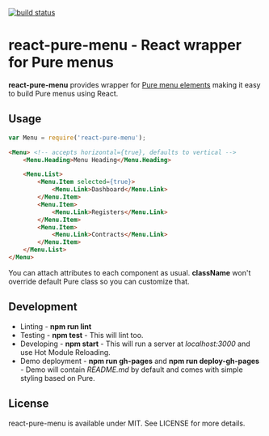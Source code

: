 [![build status](https://secure.travis-ci.org/bebraw/react-pure-menu.png)](http://travis-ci.org/bebraw/react-pure-menu)
# react-pure-menu - React wrapper for Pure menus

**react-pure-menu** provides wrapper for [Pure menu elements](http://purecss.io/menus/) making it easy to build Pure menus using React.

## Usage

```js
var Menu = require('react-pure-menu');
```

```html
<Menu> <!-- accepts horizontal={true}, defaults to vertical -->
    <Menu.Heading>Menu Heading</Menu.Heading>

    <Menu.List>
        <Menu.Item selected={true}>
            <Menu.Link>Dashboard</Menu.Link>
        </Menu.Item>
        <Menu.Item>
            <Menu.Link>Registers</Menu.Link>
        </Menu.Item>
        <Menu.Item>
            <Menu.Link>Contracts</Menu.Link>
        </Menu.Item>
    </Menu.List>
</Menu>
```

You can attach attributes to each component as usual. **className** won't override default Pure class so you can customize that.

## Development

* Linting - **npm run lint**
* Testing - **npm test** - This will lint too.
* Developing - **npm start** - This will run a server at *localhost:3000* and use Hot Module Reloading.
* Demo deployment - **npm run gh-pages** and **npm run deploy-gh-pages** - Demo will contain *README.md* by default and comes with simple styling based on Pure.

## License

react-pure-menu is available under MIT. See LICENSE for more details.

